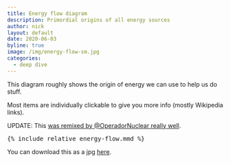 ```yaml
---
title: Energy flow diagram
description: Primordial origins of all energy sources
author: nick
layout: default
date: 2020-06-03
byline: true
image: /img/energy-flow-sm.jpg
categories:
  - deep dive
---
```


<div class="row">
<div class="col-md-12" markdown="1">

This diagram roughly shows the origin of energy we can use to help us do stuff.

Most items are individually clickable to give you more info (mostly Wikipedia links).

UPDATE: This [was remixed by @OperadorNuclear really
well](https://twitter.com/OperadorNuclear/status/1403800198132994059).

<pre class="mermaid">
{% include_relative energy-flow.mmd %}
</pre>

You can download this as a jpg [here](/img/energy-flow.jpg).

<script type="module">
  import mermaid from "https://cdn.jsdelivr.net/npm/mermaid@10/dist/mermaid.esm.min.mjs";
  var config = {
    startOnLoad: true,
    htmlLabels: true,
    flowchart: {
      curve: "basis",
      useMaxWidth: true,
      stroke: "gray",
      fill: "honeydew",
      diagramPadding: 3,
      nodeSpacing: 30,
      rankSpacing: 30,
    },
    securityLevel: "loose",
  };

  mermaid.initialize(config);
</script>

</div>
</div>
